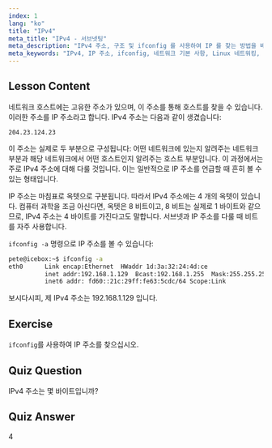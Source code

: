 ```yaml
---
index: 1
lang: "ko"
title: "IPv4"
meta_title: "IPv4 - 서브넷팅"
meta_description: "IPv4 주소, 구조 및 ifconfig 를 사용하여 IP 를 찾는 방법을 배웁니다. Linux 초보자를 위한 네트워크 기본 사항을 이해합니다."
meta_keywords: "IPv4, IP 주소, ifconfig, 네트워크 기본 사항, Linux 네트워킹, 초보자, 튜토리얼, 가이드"
---
```


## Lesson Content

네트워크 호스트에는 고유한 주소가 있으며, 이 주소를 통해 호스트를 찾을 수 있습니다. 이러한 주소를 IP 주소라고 합니다. IPv4 주소는 다음과 같이 생겼습니다:

```
204.23.124.23
```

이 주소는 실제로 두 부분으로 구성됩니다: 어떤 네트워크에 있는지 알려주는 네트워크 부분과 해당 네트워크에서 어떤 호스트인지 알려주는 호스트 부분입니다. 이 과정에서는 주로 IPv4 주소에 대해 다룰 것입니다. 이는 일반적으로 IP 주소를 언급할 때 흔히 볼 수 있는 형태입니다.

IP 주소는 마침표로 옥텟으로 구분됩니다. 따라서 IPv4 주소에는 4 개의 옥텟이 있습니다. 컴퓨터 과학을 조금 아신다면, 옥텟은 8 비트이고, 8 비트는 실제로 1 바이트와 같으므로, IPv4 주소는 4 바이트를 가진다고도 말합니다. 서브넷과 IP 주소를 다룰 때 비트를 자주 사용합니다.

`ifconfig -a` 명령으로 IP 주소를 볼 수 있습니다:

```bash
pete@icebox:~$ ifconfig -a
eth0      Link encap:Ethernet  HWaddr 1d:3a:32:24:4d:ce
          inet addr:192.168.1.129  Bcast:192.168.1.255  Mask:255.255.255.0
          inet6 addr: fd60::21c:29ff:fe63:5cdc/64 Scope:Link
```

보시다시피, 제 IPv4 주소는 192.168.1.129 입니다.

## Exercise

`ifconfig`를 사용하여 IP 주소를 찾으십시오.

## Quiz Question

IPv4 주소는 몇 바이트입니까?

## Quiz Answer

4
